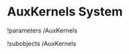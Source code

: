 <!-- MOOSE Documentation Stub: Remove this when content is added. -->

# AuxKernels System
!parameters /AuxKernels

!subobjects /AuxKernels

